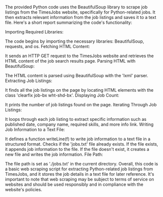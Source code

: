 The provided Python code uses the BeautifulSoup library to scrape job listings from the TimesJobs website, specifically for Python-related jobs. It then extracts relevant information from the job listings and saves it to a text file. Here's a short report summarizing the code's functionality:

Importing Required Libraries:

The code begins by importing the necessary libraries: BeautifulSoup, requests, and os.
Fetching HTML Content:

It sends an HTTP GET request to the TimesJobs website and retrieves the HTML content of the job search results page.
Parsing HTML with BeautifulSoup:

The HTML content is parsed using BeautifulSoup with the 'lxml' parser.
Extracting Job Listings:

It finds all the job listings on the page by locating HTML elements with the class 'clearfix job-bx wht-shd-bx'.
Displaying Job Count:

It prints the number of job listings found on the page.
Iterating Through Job Listings:

It loops through each job listing to extract specific information such as published date, company name, required skills, and more info link.
Writing Job Information to a Text File:

It defines a function writeLine(f) to write job information to a text file in a structured format.
Checks if the 'jobs.txt' file already exists.
If the file exists, it appends job information to the file.
If the file doesn't exist, it creates a new file and writes the job information.
File Path:

The file path is set as './jobs.txt' in the current directory.
Overall, this code is a basic web scraping script for extracting Python-related job listings from TimesJobs, and it stores the job details in a text file for later reference. It's important to note that web scraping may be subject to terms of service on websites and should be used responsibly and in compliance with the website's policies.